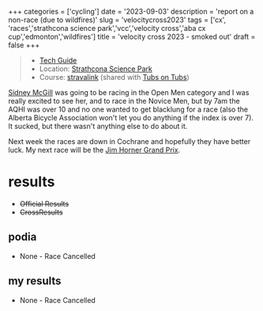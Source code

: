 +++
categories = ['cycling']
date = '2023-09-03'
description = 'report on a non-race (due to wildfires)'
slug = 'velocitycross2023'
tags = ['cx', 'races','strathcona science park','vcc','velocity cross','aba cx cup','edmonton','wildfires']
title = 'velocity cross 2023 - smoked out'
draft = false
+++

> * [Tech Guide](https://www.albertabicycle.ab.ca/uploads/files/Velocity-CX-Tech-Guide-2023_v3.pdf)
> * Location: [Strathcona Science Park](../strathconasciencepark/)
> * Course: [stravalink](https://www.strava.com/segments/35335653) (shared with [Tubs on Tubs](../tubsontubs2023/))

[Sidney McGill](https://cyclocross24.com/rider/sidney-mcgill-/) was going to be racing in the Open Men category and I was really excited to see her, and to race in the Novice Men, but by 7am the AQHI was over 10 and no one wanted to get blacklung for a race (also the Alberta Bicycle Association won't let you do anything if the index is over 7). It sucked, but there wasn't anything else to do about it.

Next week the races are down in Cochrane and hopefully they have better luck. My next race will be the [Jim Horner Grand Prix](../jimhornergrandprix2023/).

# results

* ~~Official Results~~
* ~~CrossResults~~

## podia

* None - Race Cancelled

## my results

* None - Race Cancelled
